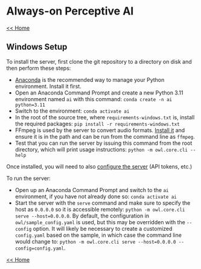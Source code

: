 # Always-on Perceptive AI

[<< Home](../README.md)

## Windows Setup

To install the server, first clone the git repository to a directory on disk and then perform these steps:

- [Anaconda](https://www.anaconda.com/download) is the recommended way to manage your Python environment. Install it first.
- Open an Anaconda Command Prompt and create a new Python 3.11 environment named `ai` with this command: `conda create -n ai python=3.11`
- Switch to the environment: `conda activate ai`
- In the root of the source tree, where `requirements-windows.txt` is, install the required packages: `pip install -r requirements-windows.txt`
- FFmpeg is used by the server to convert audio formats. [Install it](https://ffmpeg.org/download.html) and ensure it is in the path and can be run from the command line as `ffmpeg`.
- Test that you can run the server by issuing this command from the root directory, which will print usage instructions: `python -m owl.core.cli --help`

Once installed, you will need to also [configure the server](./server_configuration.md) (API tokens, etc.)

To run the server:

- Open up an Anaconda Command Prompt and switch to the `ai` environment, if you have not already done so: `conda activate ai`
- Start the server with the `serve` command and make sure to specify the host as `0.0.0.0` so it is accessible remotely: `python -m owl.core.cli serve --host=0.0.0.0`. By default, the configuration in `owl/sample_config.yaml` is used, but this may be overridden with the `--config` option. It will likely be necessary to create a customized `config.yaml` based on the sample, in which case the command line would change to: `python -m owl.core.cli serve --host=0.0.0.0 --config=config.yaml`.

[<< Home](../README.md)
